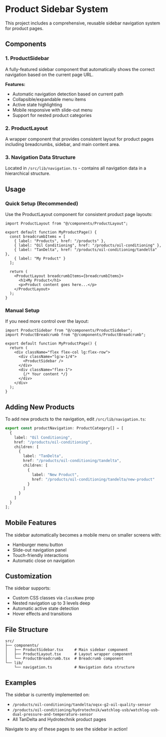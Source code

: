 # Product Sidebar System

This project includes a comprehensive, reusable sidebar navigation system for product pages.

## Components

### 1. ProductSidebar
A fully-featured sidebar component that automatically shows the correct navigation based on the current page URL.

**Features:**
- Automatic navigation detection based on current path
- Collapsible/expandable menu items
- Active state highlighting
- Mobile responsive with slide-out menu
- Support for nested product categories

### 2. ProductLayout
A wrapper component that provides consistent layout for product pages including breadcrumbs, sidebar, and main content area.

### 3. Navigation Data Structure
Located in `/src/lib/navigation.ts` - contains all navigation data in a hierarchical structure.

## Usage

### Quick Setup (Recommended)
Use the ProductLayout component for consistent product page layouts:

```tsx
import ProductLayout from "@/components/ProductLayout";

export default function MyProductPage() {
  const breadcrumbItems = [
    { label: "Products", href: "/products" },
    { label: "Oil Conditioning", href: "/products/oil-conditioning" },
    { label: "TanDelta", href: "/products/oil-conditioning/tandelta" },
    { label: "My Product" }
  ];

  return (
    <ProductLayout breadcrumbItems={breadcrumbItems}>
      <h1>My Product</h1>
      <p>Product content goes here...</p>
    </ProductLayout>
  );
}
```

### Manual Setup
If you need more control over the layout:

```tsx
import ProductSidebar from "@/components/ProductSidebar";
import ProductBreadcrumb from "@/components/ProductBreadcrumb";

export default function MyProductPage() {
  return (
    <div className="flex flex-col lg:flex-row">
      <div className="lg:w-1/4">
        <ProductSidebar />
      </div>
      <div className="flex-1">
        {/* Your content */}
      </div>
    </div>
  );
}
```

## Adding New Products

To add new products to the navigation, edit `/src/lib/navigation.ts`:

```typescript
export const productNavigation: ProductCategory[] = [
  {
    label: "Oil Conditioning",
    href: "/products/oil-conditioning",
    children: [
      {
        label: "TanDelta",
        href: "/products/oil-conditioning/tandelta",
        children: [
          {
            label: "New Product",
            href: "/products/oil-conditioning/tandelta/new-product"
          }
        ]
      }
    ]
  }
];
```

## Mobile Features

The sidebar automatically becomes a mobile menu on smaller screens with:
- Hamburger menu button
- Slide-out navigation panel
- Touch-friendly interactions
- Automatic close on navigation

## Customization

The sidebar supports:
- Custom CSS classes via `className` prop
- Nested navigation up to 3 levels deep
- Automatic active state detection
- Hover effects and transitions

## File Structure

```
src/
├── components/
│   ├── ProductSidebar.tsx     # Main sidebar component
│   ├── ProductLayout.tsx      # Layout wrapper component
│   └── ProductBreadcrumb.tsx  # Breadcrumb component
└── lib/
    └── navigation.ts          # Navigation data structure
```

## Examples

The sidebar is currently implemented on:
- `/products/oil-conditioning/tandelta/oqsx-g2-oil-quality-sensor`
- `/products/oil-conditioning/hydrotechnik/watchlog-usb/watchlog-usb-dual-pressure-and-temperature-sensor`
- All TanDelta and Hydrotechnik product pages

Navigate to any of these pages to see the sidebar in action!
